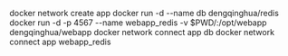 docker network create app
docker run -d --name db dengqinghua/redis
docker run -d -p 4567 --name webapp_redis -v $PWD/:/opt/webapp dengqinghua/webapp
docker network connect app db
docker network connect app webapp_redis
